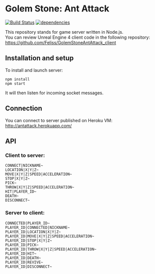 # Golem Stone: Ant Attack
[![Build Status](https://travis-ci.org/Fleischers/GolemStoneAntAttack_server.svg)](https://travis-ci.org/Fleischers/GolemStoneAntAttack_server)
[![dependencies](https://david-dm.org/Fleischers/GolemStoneAntAttack_server.svg)](https://david-dm.org/Fleischers/GolemStoneAntAttack_server)

This repository stands for game server written in Node.js.  
You can review Unreal Engine 4 client code in the following repository: https://github.com/Feliss/GolemStoneAntAttack_client

## Installation and setup

To install and launch server:

`npm install`  
`npm start`

It will then listen for incoming socket messages.

## Connection
You can connect to server published on Heroku VM: http://antattack.herokuapp.com/

## API

### Client to server:

```
CONNECT|NICKNAME~
LOCATION|X|Y|Z~
MOVE|X|Y|Z|SPEED|ACCELERATION~
STOP|X|Y|Z~
PICK~
THROW|X|Y|Z|SPEED|ACCELERATION~
HIT|PLAYER_ID~
DEATH~
DISCONNECT~
```

### Server to client:

```
CONNECTED|PLAYER_ID~
PLAYER_ID|CONNECTED|NICKNAME~
PLAYER_ID|LOCATION|X|Y|Z~
PLAYER_ID|MOVE|X|Y|Z|SPEED|ACCELERATION~
PLAYER_ID|STOP|X|Y|Z~
PLAYER_ID|PICK~
PLAYER_ID|THROW|X|Y|Z|SPEED|ACCELERATION~
PLAYER_ID|HIT~
PLAYER_ID|DEATH~
PLAYER_ID|REVIVE~
PLAYER_ID|DISCONNECT~
```
